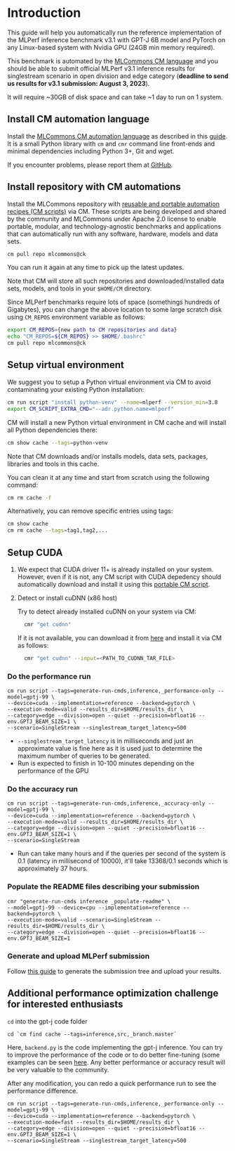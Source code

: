 # Introduction

This guide will help you automatically run the reference implementation of the MLPerf inference benchmark v3.1 
with GPT-J 6B model and PyTorch on any Linux-based system with Nvidia GPU (24GB min memory required).

This benchmark is automated by the [MLCommons CM language](https://doi.org/10.5281/zenodo.8105339) 
and you should be able to submit official MLPerf v3.1 inference results
for singlestream scenario in open division and edge category 
(**deadline to send us results for v3.1 submission: August 3, 2023**).

It will require ~30GB of disk space and can take ~1 day to run on 1 system.



## Install CM automation language

Install the [MLCommons CM automation language](https://github.com/mlcommons/ck) as described in this [guide](../../../docs/installation.md). 
It is a small Python library with `cm` and `cmr` command line front-ends and minimal dependencies including Python 3+, Git and wget.

If you encounter problems, please report them at [GitHub](https://github.com/mlcommons/ck/issues).


## Install repository with CM automations

Install the MLCommons repository with [reusable and portable automation recipes (CM scripts)](https://github.com/mlcommons/ck/tree/master/cm-mlops/script) via CM.
These scripts are being developed and shared by the community and MLCommons under Apache 2.0 license 
to enable portable, modular, and technology-agnostic benchmarks and applications 
that can automatically run with any software, hardware, models and data sets.

```bash
cm pull repo mlcommons@ck
```

You can run it again at any time to pick up the latest updates.

Note that CM will store all such repositories and downloaded/installed data sets, models, and tools
in your `$HOME/CM` directory. 

Since MLPerf benchmarks require lots of space (somethings hundreds of Gigabytes), 
you can change the above location to some large scratch disk using `CM_REPOS` 
environment variable as follows:

```bash
export CM_REPOS={new path to CM repositories and data}
echo "CM_REPOS=${CM_REPOS} >> $HOME/.bashrc"
cm pull repo mlcommons@ck
```



## Setup virtual environment

We suggest you to setup a Python virtual environment via CM to avoid contaminating your existing Python installation:

```bash
cm run script "install python-venv" --name=mlperf --version_min=3.8
export CM_SCRIPT_EXTRA_CMD="--adr.python.name=mlperf"
```

CM will install a new Python virtual environment in CM cache and will install all Python dependencies there:
```bash
cm show cache --tags=python-venv
```

Note that CM downloads and/or installs models, data sets, packages, libraries and tools in this cache.

You can clean it at any time and start from scratch using the following command:
```bash
cm rm cache -f
```

Alternatively, you can remove specific entries using tags:
```bash
cm show cache
cm rm cache --tags=tag1,tag2,...
```



## Setup CUDA

1. We expect that CUDA driver 11+ is already installed on your system.
   However, even if it is not, any CM script with CUDA depedency should automatically
   download and install it using this [portable CM script](https://github.com/mlcommons/ck/tree/master/cm-mlops/script/get-cuda).


2. Detect or install cuDNN (x86 host)

   Try to detect already installed cuDNN on your system via CM:
    
    ```bash
      cmr "get cudnn"
    ```

    If it is not available, you can download it from [here](https://developer.nvidia.com/cudnn) and install it via CM as follows:
    
    ```bash
      cmr "get cudnn" --input=<PATH_TO_CUDNN_TAR_FILE>
    ```


### Do the performance run

```
cm run script --tags=generate-run-cmds,inference,_performance-only --model=gptj-99 \
--device=cuda --implementation=reference --backend=pytorch \
--execution-mode=valid --results_dir=$HOME/results_dir \
--category=edge --division=open --quiet --precision=bfloat16 --env.GPTJ_BEAM_SIZE=1 \
--scenario=SingleStream --singlestream_target_latency=500
```

* `--singlestream_target_latency` is in milliseconds and just an approximate value is fine here as it is used just to determine the maximum number of queries to be generated.
* Run is expected to finish in 10-100 minutes depending on the performance of the GPU

### Do the accuracy run

```
cm run script --tags=generate-run-cmds,inference,_accuracy-only --model=gptj-99 \
--device=cuda --implementation=reference --backend=pytorch \
--execution-mode=valid --results_dir=$HOME/results_dir \
--category=edge --division=open --quiet --precision=bfloat16 --env.GPTJ_BEAM_SIZE=1 \
--scenario=SingleStream
```

* Run can take many hours and if the queries per second of the system is 0.1 (latency in millisecond of 10000), it'll take 13368/0.1 seconds which is approximately 37 hours.  



### Populate the README files describing your submission

```
cmr "generate-run-cmds inference _populate-readme" \
--model=gptj-99 --device=cpu --implementation=reference --backend=pytorch \
--execution-mode=valid --scenario=SingleStream --results_dir=$HOME/results_dir \
--category=edge --division=open --quiet --precision=bfloat16 --env.GPTJ_BEAM_SIZE=1
```

### Generate and upload MLPerf submission

Follow [this guide](https://github.com/ctuning/mlcommons-ck/blob/master/docs/mlperf/inference/Submission.md) to generate the submission tree and upload your results.

## Additional performance optimization challenge for interested enthusiasts

`cd` into the gpt-j code folder 
```
cd `cm find cache --tags=inference,src,_branch.master`
```

Here, `backend.py` is the code implementing the gpt-j inference. You can try to improve the performance of the code or to do better fine-tuning (some examples can be seen [here](https://betterprogramming.pub/fine-tuning-gpt-j-6b-on-google-colab-or-equivalent-desktop-or-server-gpu-b6dc849cb205). Any better performance or accuracy result will be very valuable to the community.

After any modification, you can redo a quick performance run to see the performance difference. 
```
cm run script --tags=generate-run-cmds,inference,_performance-only --model=gptj-99 \
--device=cuda --implementation=reference --backend=pytorch \
--execution-mode=fast --results_dir=$HOME/results_dir \
--category=edge --division=open --quiet --precision=bfloat16 --env.GPTJ_BEAM_SIZE=1 \
--scenario=SingleStream --singlestream_target_latency=500
```
